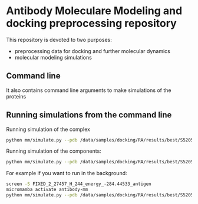 # Antibody Moleculare Modeling and docking preprocessing repository

This repository is devoted to two purposes:
* preprocessing data for docking and further molecular dynamics
* molecular modeling simulations

## Command line

It also contains command line arguments to make simulations of the proteins

## Running simulations from the command line

Running simulation of the complex 

```bash
python mm/simulate.py --pdb /data/samples/docking/RA/results/best/S5205Nr1-P2_IgG1Fc_H_top_30_heavy_chains/FIXED_1_35744_H_1_energy_-254.21349.pdb --output /data/docking
```

Running simulation of the components:

```bash
python mm/simulate.py --pdb /data/samples/docking/RA/results/best/S5205Nr1-P2_IgG1Fc_H_top_30_heavy_chains/FIXED_1_35744_H_1_energy_-254.21349/FIXED_1_35744_H_1_energy_-254.21349_antibody.pdb --output /data/docking
```

For example if you want to run in the background:
```bash
screen -S FIXED_2_27457_H_244_energy_-284.44533_antigen
micromamba activate antibody-mm
python mm/simulate.py --pdb /data/samples/docking/RA/results/best/S5205Nr1-P2_IgG1Fc_H_top_30_heavy_chains/FIXED_2_27457_H_244_energy_-284.44533/FIXED_2_27457_H_244_energy_-284.44533_antigen.pdb --output /media/antonkulaga/Elements/molecular_dynamics
```